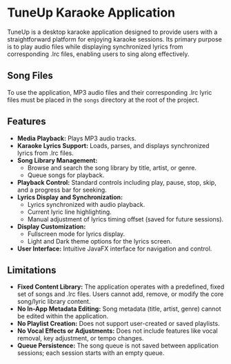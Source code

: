 # TuneUp Karaoke Application

TuneUp is a desktop karaoke application designed to provide users with a straightforward platform for enjoying karaoke sessions. Its primary purpose is to play audio files while displaying synchronized lyrics from corresponding .lrc files, enabling users to sing along effectively.

## Song Files

To use the application, MP3 audio files and their corresponding .lrc lyric files must be placed in the `songs` directory at the root of the project.

## Features

* **Media Playback:** Plays MP3 audio tracks.
* **Karaoke Lyrics Support:** Loads, parses, and displays synchronized lyrics from .lrc files.
* **Song Library Management:**
  * Browse and search the song library by title, artist, or genre.
  * Queue songs for playback.
* **Playback Control:** Standard controls including play, pause, stop, skip, and a progress bar for seeking.
* **Lyrics Display and Synchronization:**
  * Lyrics synchronized with audio playback.
  * Current lyric line highlighting.
  * Manual adjustment of lyrics timing offset (saved for future sessions).
* **Display Customization:**
  * Fullscreen mode for lyrics display.
  * Light and Dark theme options for the lyrics screen.
* **User Interface:** Intuitive JavaFX interface for navigation and control.

## Limitations

* **Fixed Content Library:** The application operates with a predefined, fixed set of songs and .lrc files. Users cannot add, remove, or modify the core song/lyric library content.
* **No In-App Metadata Editing:** Song metadata (title, artist, genre) cannot be edited within the application.
* **No Playlist Creation:** Does not support user-created or saved playlists.
* **No Vocal Effects or Adjustments:** Does not include features like vocal removal, key adjustment, or tempo changes.
* **Queue Persistence:** The song queue is not saved between application sessions; each session starts with an empty queue.
